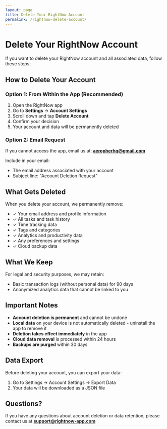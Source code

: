 ```yaml
---
layout: page
title: Delete Your RightNow Account
permalink: /rightnow-delete-account/
---
```


# Delete Your RightNow Account

If you want to delete your RightNow account and all associated data, follow these steps:

## How to Delete Your Account

### Option 1: From Within the App (Recommended)

1. Open the RightNow app
2. Go to **Settings** → **Account Settings**
3. Scroll down and tap **Delete Account**
4. Confirm your decision
5. Your account and data will be permanently deleted

### Option 2: Email Request

If you cannot access the app, email us at: **<aeropherhq@gmail.com>**

Include in your email:

- The email address associated with your account
- Subject line: "Account Deletion Request"

## What Gets Deleted

When you delete your account, we permanently remove:

- ✓ Your email address and profile information
- ✓ All tasks and task history
- ✓ Time tracking data
- ✓ Tags and categories
- ✓ Analytics and productivity data
- ✓ Any preferences and settings
- ✓ Cloud backup data

## What We Keep

For legal and security purposes, we may retain:

- Basic transaction logs (without personal data) for 90 days
- Anonymized analytics data that cannot be linked to you

## Important Notes

- **Account deletion is permanent** and cannot be undone
- **Local data** on your device is not automatically deleted - uninstall the app to remove it
- **Deletion takes effect immediately** in the app
- **Cloud data removal** is processed within 24 hours
- **Backups are purged** within 30 days

## Data Export

Before deleting your account, you can export your data:

1. Go to Settings → Account Settings → Export Data
2. Your data will be downloaded as a JSON file

## Questions?

If you have any questions about account deletion or data retention, please contact us at **<support@rightnow-app.com>**
